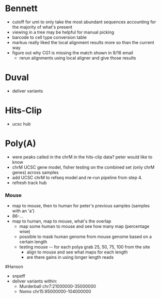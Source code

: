 # Bennett

+ cutoff for umi to only take the most abundant sequences accounting for the majority of what's present
+ viewing in a tree may be helpful for manual picking
+ barcode to cell type conversion table
+ markus really liked the local alignment results more so than the current way
+ figure out why CG1 is missing the match shown in 9/16 email
    + rerun alignments using local aligner and give those results

# Duval
+ deliver variants

# Hits-Clip
+ ucsc hub

# Poly(A)
+ were peaks called in the chrM in the hits-clip data? peter would like to know
+ chrM UCSC gene model, fisher testing on the combined set (only chrM genes) across samples
+ add UCSC chrM to refseq model and re-run pipeline from step 4.
+ refresh track hub

### Mouse
+ map to mouse, then to human for peter's previous samples (samples with an 'a')
+ 86-...
+ map to human, map to mouse, what's the overlap
    + map some human to mouse and see how many map (percentage wise)
    + possible to mask human genome from mouse genome based on a certain length
    + testing mouse -- for each polya grab 25, 50, 75, 100 from the site
        + align to mouse and see what maps for each length
        + are there gains in using longer length reads


#Hanson
+ snpeff
+ deliver variants within:
    + Murderball  chr7:21000000-35000000
    + Nomo        chr15:95000000-104000000